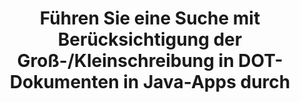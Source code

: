 ---
############################# Static ############################
layout: "auto-gen-gist"
draft: false
path: "es/search/java/case-sensitive/dot/"
otherformats: PDF DOC DOCX DOCM DOTX DOTM TXT ODT OTT RTF XLS XLT XLSX XLSM XLSB XLTX XLTM XLA XLAM ODS OTS CSV TSV XML PPT PPS POT PPTX PPTM POTX POTM PPSX PPSM ODP PST OST EML EMLX MSG ONE ZIP XHTML MHTML MD CHM EPUB FB2 

############################# Head ############################
head_title: "Java-API zur Durchführung einer Textsuche mit Berücksichtigung der Groß-/Kleinschreibung in DOT-Dokumenten"
head_description: "GDie Java-API roupDocs.Search ermöglicht Programmierern, eine Textsuche mit Berücksichtigung der Groß- und Kleinschreibung durchzuführen und die genaue Struktur von Wörtern in DOT-Dokumenten über Java zu ermitteln."

############################# Header ############################
title: "Führen Sie eine Suche mit Berücksichtigung der Groß-/Kleinschreibung in DOT-Dokumenten in Java-Apps durch"
description: "Die Java-API GroupDocs.Search ermöglicht Softwareentwicklern die Textsuche mit Berücksichtigung der Groß- und Kleinschreibung in verschiedenen Dokumenttypen wie PDF, HTML, DOCX, PPTX, XLSX und mehr in Java-Apps."

######################### Download Button #######################
button:
    enable: true

############################# About ############################
about:
    enable: true
    title: "Wie führe ich eine Suche mit Berücksichtigung der Groß- und Kleinschreibung in Java-Apps durch?"
    content: |
      Groß-/Kleinschreibung ist eine sehr nützliche Suchtechnik, die die Fähigkeit eines Programms beschreibt, zwischen Großbuchstaben (Großbuchstaben) und Kleinbuchstaben (Kleinbuchstaben) bei Web-, Datenbank- oder Dokumentensuchen zu unterscheiden. Es ist sehr wichtig, sich daran zu erinnern, dass die Suchmaschine standardmäßig die Groß-/Kleinschreibung nicht beachtet, was bedeutet, dass die Suche nach dem Wort Computer beide Fragmente mit einem Schlüsselnamen oder Text mit den Wörtern Computer und computer ergibt. Nehmen wir an, wir müssen die Suchergebnisse auf diejenigen mit dem Großbuchstaben „Computer“ eingrenzen, was bedeutet, dass wir eine Suche mit Berücksichtigung der Groß- und Kleinschreibung benötigen. GroupDocs.Search für Java ist eine effektive API zum Suchen und Indexieren von Dokumenten, mit der Softwareentwickler Anwendungen entwickeln können, die eine Textsuche und Indexierung für einige der beliebtesten Dokumenttypen wie PDF, HTML, Outlook-E-Mail, Microsoft Office Word, Excel-Arbeitsblätter, PowerPoint-Präsentationen, Outlook MSG, PST und viele mehr. Darüber hinaus kann es Suchanfragen identifizieren, die in einer Sprache geschrieben sind, die nicht mit Ihrem Tastaturlayout übereinstimmt.

############################# content ############################
steps:
    enable: true
    block:
    - title_left: "Suche mit Berücksichtigung der Groß- und Kleinschreibung in DOT-Dokumenten über Java"
      content_left: |
       Die Java-API von GroupDocs.Search hat vollständige Unterstützung für grundlegende sowie erweiterte Suchfunktionen integriert, die es Softwareentwicklern ermöglichen, mit nur wenigen Codezeilen in ihren Java-Anwendungen zwischen Groß- und Kleinschreibung zu suchen.
       
       Das folgende Java-Codebeispiel zeigt, wie Sie mit nur wenigen Codezeilen eine Suche mit Berücksichtigung der Groß-/Kleinschreibung mit einer Abfrage im Text in DOT-Dateien erreichen.

      title_right: "Führen Sie eine Suche mit Berücksichtigung der Groß-/Kleinschreibung in DOT-Dateien durch"
      content_right: |
         * Identifizieren Sie den Pfad zum Indexordner sowie zum Dokumentenordner.
         * Erstellen eines Indexes im angegebenen Ordner durch Aufrufen der Instanz der Klasse [Index](https://apireference.groupdocs.com/search/java/com.groupdocs.search/Index#Index(java.lang.String)).
         * Indizieren von Dokumenten aus dem angegebenen Ordner durch Aufrufen der Instanz der Klasse [Add](https://apireference.groupdocs.com/search/net/groupdocs.search.index/add/methods/1).
         * Initiieren Sie eine neue Instanz der Klasse [SearchOptions](https://apireference.groupdocs.com/search/net/groupdocs.search.options/searchoptions).
         * Aktivieren der Suchoption mit Berücksichtigung der Groß-/Kleinschreibung durch Aufrufen der Methode [UseCaseSensitiveSearch](https://apireference.groupdocs.com/search/net/groupdocs.search.options/searchoptions/properties/usecasesensitivesearch).
         * Suchabfrage definieren und Suche starten
         
        
      gisthash: "f5cba2431bcb82d746d2a002b1947d21"
      gistfile: "case-sensitive_in_text_queries_java.java"

    - title_left: "Führen Sie eine Suche mit Berücksichtigung der Groß-/Kleinschreibung in Objektform über Java durch"
      content_left: |
        GroupDocs.Search Java gibt Softwareentwicklern die Möglichkeit, Suchfunktionen für verschiedene Dokumentformate in ihre eigenen Anwendungen aufzunehmen. Das folgende Java-Codebeispiel zeigt, wie Sie mit einer Abfrage in Objektform über DOT-Dokumente zwischen Groß- und Kleinschreibung suchen.

      title_right: "Wenden Sie die Suche mit Berücksichtigung der Groß-/Kleinschreibung in DOT Dokumenten an"
      content_right: |
       * Identifizieren Sie den Pfad zum Indexordner sowie zum Dokumentenordner.
       * Erstellen eines Indexes im angegebenen Ordner durch Aufrufen der Instanz der Klasse [Index](https://apireference.groupdocs.com/search/java/com.groupdocs.search/Index#Index(java.lang.String)).
       * Indizieren von Dokumenten aus dem angegebenen Ordner durch Aufrufen der Instanz der Klasse [Add](https://apireference.groupdocs.com/search/net/groupdocs.search.index/add/methods/1).
       * Initiieren Sie eine neue Instanz der Klasse [SearchOptions](https://apireference.groupdocs.com/search/net/groupdocs.search.options/searchoptions).
       * Aktivieren der Suchoption mit Berücksichtigung der Groß-/Kleinschreibung durch Aufrufen der Methode [UseCaseSensitiveSearch](https://apireference.groupdocs.com/search/net/groupdocs.search.options/searchoptions/properties/usecasesensitivesearch).
       * Erstellen einer Suchabfrage im Objekt durch Aufrufen der Methode [createWordQuery](https://apireference.groupdocs.com/search/java/com.groupdocs.search/SearchQuery#createWordQuery(java.lang.String)).
       * Suchabfrage definieren und Suche starten
     
      gisthash: "9e2aee884e199033f89c2c21cde108b7"
      gistfile: "case-sensitive_search_in_object_form_java.java"

    - title_left: "System Requirements"
      content_left: |
        GroupDocs.Search for Java is supported on all major platforms and operating systems. For complete system requirements guide, please visit [system requirements](https://docs.groupdocs.com/search/java/system-requirements/) before executing the code below, please make sure that you have the following prerequisites installed on your system:
         * Operating Systems: Microsoft Windows, Linux, MacOS
         * Java Versions Support: J2SE 7.0 (1.7), J2SE 8.0 (1.8) or above
         * Get the latest version of GroupDocs.Search for Java APIs from GroupDocs [Repository](https://repository.groupdocs.com/repo/com/groupdocs/groupdocs-search/)
        
      title_right: "Why Use GroupDocs.Search"
      content_right: |
        * Search Index creation in memory as well as on disk.
        * Ability of indexing from a file, stream or structure.
        * Password protected documents indexing support.
        * Support for merging of several indexes.
        * Filter Document during search indexing.
        * Spell check support during the search.
        * Blended characters are fully supported
        * Combining different types of search into one search query.
        * Simple word  and regular expression searches support
        * Fully support alias replacement in search queries.

demos:
    enable: true
        

about_formats:
    enable: true


more_formats:
    enable: true


back_to_top:
    enable: true
---